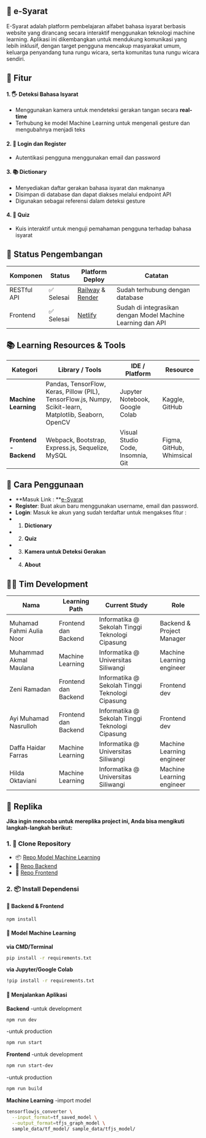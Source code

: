## 📘 e-Syarat
E-Syarat adalah platform pembelajaran alfabet bahasa isyarat berbasis website yang dirancang secara interaktif menggunakan teknologi machine learning. Aplikasi ini dikembangkan untuk mendukung komunikasi yang lebih inklusif, dengan target pengguna mencakup masyarakat umum, keluarga penyandang tuna rungu wicara, serta komunitas tuna rungu wicara sendiri.

## 📌 Fitur

#### 1. 🖐️ Deteksi Bahasa Isyarat
- Menggunakan kamera untuk mendeteksi gerakan tangan secara **real-time**
- Terhubung ke model Machine Learning untuk mengenali gesture dan mengubahnya menjadi teks

#### 2. 🔐 Login dan Register
- Autentikasi pengguna menggunakan email dan password

#### 3. 📚 Dictionary
- Menyediakan daftar gerakan bahasa isyarat dan maknanya
- Disimpan di database dan dapat diakses melalui endpoint API
- Digunakan sebagai referensi dalam deteksi gesture

#### 4. 🧠 Quiz
- Kuis interaktif untuk menguji pemahaman pengguna terhadap bahasa isyarat

## 🚧 Status Pengembangan

| Komponen     | Status       | Platform Deploy         | Catatan                                               |
|--------------|--------------|--------------------------|--------------------------------------------------------|
| RESTful API  | ✅ Selesai    | [Railway](https://railway.app) & [Render](https://render.com) | Sudah terhubung dengan database           |
| Frontend | ✅ Selesai    | [Netlify](https://netlify.com)            | Sudah di integrasikan dengan Model Machine Learning dan API |


## 📚 Learning Resources & Tools

| Kategori           | Library / Tools                                             | IDE / Platform                     | Resource            |
|--------------------|-------------------------------------------------------------|------------------------------------|----------------------|
| **Machine Learning** | Pandas, TensorFlow, Keras, Pillow (PIL), TensorFlow.js, Numpy, Scikit-learn, Matplotlib, Seaborn, OpenCV | Jupyter Notebook, Google Colab     | Kaggle, GitHub       |
| **Frontend - Backend** | Webpack, Bootstrap, Express.js, Sequelize, MySQL          | Visual Studio Code, Insomnia, Git  | Figma, GitHub, Whimsical |


##  📖  Cara Penggunaan
- **Masuk Link : **[e-Syarat](https://e-syarat.netlify.app/)
- **Register**: Buat akun baru menggunakan username, email dan password.
- **Login**: Masuk ke akun yang sudah terdaftar untuk mengakses fitur :
- 1. **Dictionary**
- 2. **Quiz**
- 3. **Kamera untuk Deteksi Gerakan**
- 4. **About**

## 👨‍💻 Tim Development
| Nama                  | Learning Path              | Current Study                           | Role                     |
|-----------------------|----------------------------|------------------------------------------|------------------------------------------|
| Muhamad Fahmi Aulia Noor | Frontend dan Backend | Informatika @ Sekolah Tinggi Teknologi Cipasung | Backend & Project Manager|
| Muhammad Akmal Maulana   | Machine Learning | Informatika @ Universitas Siliwangi | Machine Learning engineer | 
| Zeni Ramadan           |  Frontend dan Backend | Informatika @ Sekolah Tinggi Teknologi Cipasung   | Frontend dev |
| Ayi Muhamad Nasrulloh           | Frontend dan Backend | Informatika @ Sekolah Tinggi Teknologi Cipasung | Frontend dev |
| Daffa Haidar Farras  | Machine Learning   | Informatika @ Universitas Siliwangi | Machine Learning engineer |
| Hilda Oktaviani  | Machine Learning   | Informatika @ Universitas Siliwangi | Machine Learning engineer |

## 🔁 Replika
**Jika ingin mencoba untuk mereplika project ini, Anda bisa mengikuti langkah-langkah berikut:**

### 1. 🔽 Clone Repository
- 📦 [Repo Model Machine Learning](https://github.com/e-Syarat/Machine-Learning)
- 🔧 [Repo Backend](https://github.com/e-Syarat/Back-End)
- 🎨 [Repo Frontend](https://github.com/e-Syarat/Front-End)

### 2. 📦 Install Dependensi

#### 🔧 Backend & Frontend
```bash
npm install
```
#### 🤖 Model Machine Learning
**via CMD/Terminal**
```bash
pip install -r requirements.txt
```
**via Jupyter/Google Colab**
```bash
!pip install -r requirements.txt
```
#### 🚀 Menjalankan Aplikasi
**Backend**
-untuk development
```bash
npm run dev
```
-untuk production
```bash
npm run start
```
**Frontend**
-untuk development
```bash
npm run start-dev
```
-untuk production
```bash
npm run build
```
**Machine Learning**
-import model
```bash
tensorflowjs_converter \
  --input_format=tf_saved_model \
  --output_format=tfjs_graph_model \
  sample_data/tf_model/ sample_data/tfjs_model/
```



